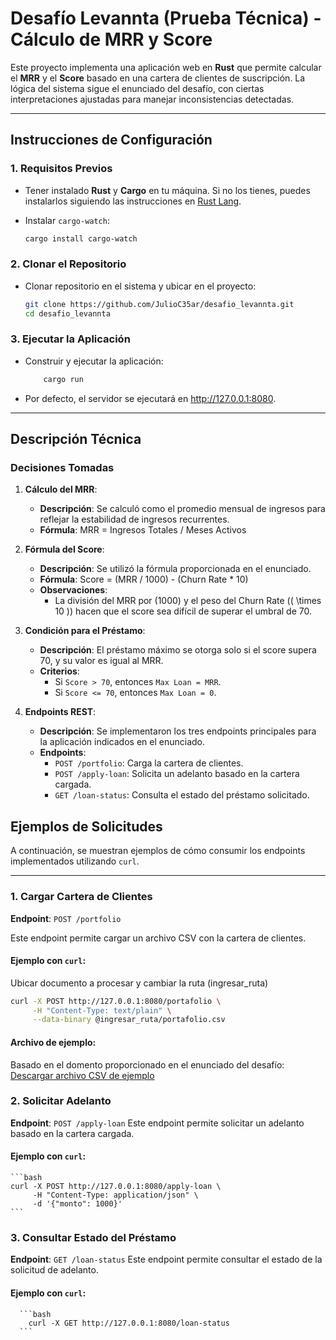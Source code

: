 # **Desafío Levannta (Prueba Técnica) - Cálculo de MRR y Score**

Este proyecto implementa una aplicación web en **Rust** que permite calcular el **MRR** y el **Score** basado en una cartera de clientes de suscripción. La lógica del sistema sigue el enunciado del desafío, con ciertas interpretaciones ajustadas para manejar inconsistencias detectadas.

---

## **Instrucciones de Configuración**

### **1. Requisitos Previos**
- Tener instalado **Rust** y **Cargo** en tu máquina. Si no los tienes, puedes instalarlos siguiendo las instrucciones en [Rust Lang](https://www.rust-lang.org/tools/install).

- Instalar `cargo-watch`:
    ```bash
    cargo install cargo-watch

### **2. Clonar el Repositorio**
- Clonar repositorio en el sistema y ubicar en el proyecto:
    ```bash
    git clone https://github.com/JulioC35ar/desafio_levannta.git
    cd desafio_levannta

### **3. Ejecutar la Aplicación**
- Construir y ejecutar la aplicación:
    ```bash
        cargo run
- Por defecto, el servidor se ejecutará en http://127.0.0.1:8080.

---

## **Descripción Técnica**

### **Decisiones Tomadas**
1. **Cálculo del MRR**:
   - **Descripción**: Se calculó como el promedio mensual de ingresos para reflejar la estabilidad de ingresos recurrentes.
   - **Fórmula**:
      MRR = Ingresos Totales / Meses Activos

2. **Fórmula del Score**:
   - **Descripción**: Se utilizó la fórmula proporcionada en el enunciado.
   - **Fórmula**:
    Score = (MRR / 1000) - (Churn Rate * 10)
   - **Observaciones**:
     - La división del MRR por \(1000\) y el peso del Churn Rate (\( \times 10 \)) hacen que el score sea difícil de superar el umbral de 70.

3. **Condición para el Préstamo**:
   - **Descripción**: El préstamo máximo se otorga solo si el score supera 70, y su valor es igual al MRR.
   - **Criterios**:
      - Si `Score > 70`, entonces `Max Loan = MRR`.
      - Si `Score <= 70`, entonces `Max Loan = 0`.

4. **Endpoints REST**:
   - **Descripción**: Se implementaron los tres endpoints principales para la aplicación indicados en el enunciado.
   - **Endpoints**:
     - `POST /portfolio`: Carga la cartera de clientes.
     - `POST /apply-loan`: Solicita un adelanto basado en la cartera cargada.
     - `GET /loan-status`: Consulta el estado del préstamo solicitado.

## **Ejemplos de Solicitudes**

A continuación, se muestran ejemplos de cómo consumir los endpoints implementados utilizando `curl`.

---

### **1. Cargar Cartera de Clientes**
**Endpoint**: `POST /portfolio`

Este endpoint permite cargar un archivo CSV con la cartera de clientes.

#### **Ejemplo con `curl`**:
Ubicar documento a procesar y cambiar la ruta (ingresar_ruta)
```bash
curl -X POST http://127.0.0.1:8080/portafolio \
     -H "Content-Type: text/plain" \
     --data-binary @ingresar_ruta/portafolio.csv
```
#### **Archivo de ejemplo**:
Basado en el domento proporcionado en el enunciado del desafío: [Descargar archivo CSV de ejemplo](./portafolio.csv)

### **2. Solicitar Adelanto**
  **Endpoint**: `POST /apply-loan`
  Este endpoint permite solicitar un adelanto basado en la cartera cargada.
  
  #### **Ejemplo con `curl`**:
    ```bash
    curl -X POST http://127.0.0.1:8080/apply-loan \
         -H "Content-Type: application/json" \
         -d '{"monto": 1000}'
    ```
### **3. Consultar Estado del Préstamo**
**Endpoint**: `GET /loan-status`
Este endpoint permite consultar el estado de la solicitud de adelanto.
  #### **Ejemplo con `curl`**:
      ```bash
        curl -X GET http://127.0.0.1:8080/loan-status
      ```

